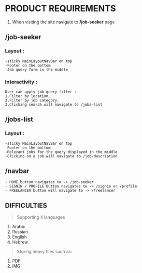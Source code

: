 # PRODUCT REQUIREMENTS 
1. When visiting the site navigate to **/job-seeker** page
 ## /job-seeker
### Layout :
    -sticky MainLayoutNavBar on top 
    -Footer on the bottom
    -Job query form in the middle
### Interactivity :
    User can apply job query filter :
    1.Filter by location.
    2.Filter by job category.
    3.Clicking search will navigate to /jobs-list
## /jobs-list
### Layout : 
    -sticky MainLayoutNavBar on top
    -Footer on the bottom
    -Relevant jobs for the query displayed in the middle
    -Clicking on a job will navigate to /job-description
## /navbar
    - HOME button navigates to -> /job-seeker
    - SIGNIN / PROFILE button navigates to -> /signin or /profile 
    - FREELANCER button will navigate to -> /freelancer







## DIFFICULTIES
> Supporting 4 languages
1. Arabic 
2. Russian
3. English 
4. Hebrew.

> Storing heavy files such as:
1. PDF 
2. IMG


